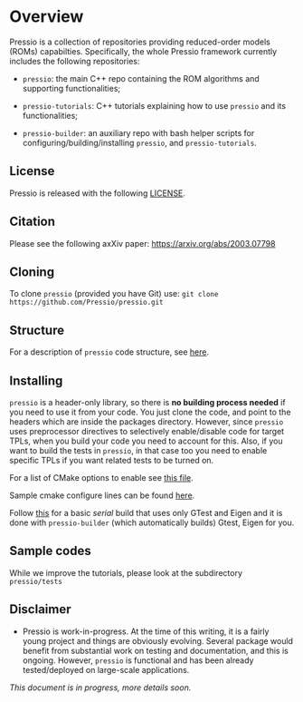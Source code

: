 
# Overview

Pressio is a collection of repositories providing reduced-order models (ROMs) capabilties.
Specifically, the whole Pressio framework currently includes the following repositories:

* `pressio`: the main C++ repo containing the ROM algorithms and supporting functionalities;

* `pressio-tutorials`: C++ tutorials explaining how to use `pressio` and its functionalities;

* `pressio-builder`: an auxiliary repo with bash helper scripts for configuring/building/installing `pressio`, and `pressio-tutorials`.

## License
Pressio is released with the following [LICENSE](./LICENSE).

## Citation 

Please see the following axXiv paper: https://arxiv.org/abs/2003.07798

## Cloning
To clone `pressio` (provided you have Git) use: `git clone https://github.com/Pressio/pressio.git`

## Structure
For a description of `pressio` code structure, see [here](https://github.com/Pressio/pressio/wiki/Structure-of-pressio).

## Installing
`pressio` is a header-only library, so there is **no building process needed** if you need to use it from your code.
You just clone the code, and point to the headers which are inside the packages directory.
However, since `pressio` uses preprocessor directives to selectively enable/disable code for target TPLs, when you build your code you need to account for this. Also, if you want to build the tests in `pressio`, in that case too you need to enable specific TPLs if you want related tests to be turned on.

For a list of CMake options to enable see [this file](./list_of_cmake_optional_vars_to_enable.md).

Sample cmake configure lines can be found [here](https://github.com/Pressio/pressio/wiki/Sample-CMake-configure-lines-for-pressio).

Follow [this](https://github.com/Pressio/pressio/wiki/Serial-build-of-Pressio-with-tests-enabled) for a basic *serial* build that uses only GTest and Eigen and it is done with `pressio-builder` (which automatically builds) Gtest, Eigen for you.

## Sample codes
While we improve the tutorials, please look at the subdirectory `pressio/tests`

## Disclaimer

* Pressio is work-in-progress. At the time of this writing, it is a fairly young project and things are obviously evolving. Several package would benefit from substantial work on testing and documentation, and this is ongoing. However, `pressio` is functional and has been already tested/deployed on large-scale applications.

*This document is in progress, more details soon.*
